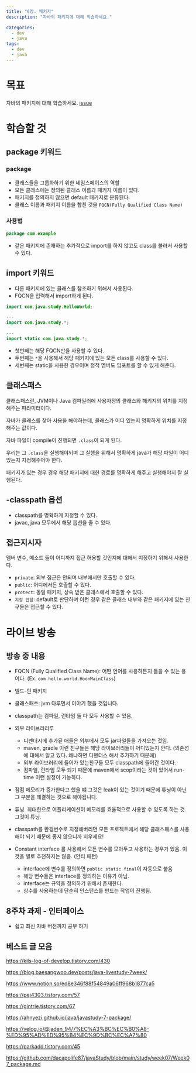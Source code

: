 ```yaml
---
title: "6장. 패키지"
description: "자바의 패키지에 대해 학습하세요."

categories:
  - dev
  - java
tags:
  - dev
  - java
---
```


# 목표
자바의 패키지에 대해 학습하세요. [issue](https://github.com/whiteship/live-study/issues/7)

# 학습할 것
## package 키워드
### package
- 클래스들을 그룹화하기 위한 네임스페이스의 역할
- 모든 클래스에는 정의된 클래스 이름과 패키지 이름이 있다. 
- 패키지를 정의하지 않으면 default 패키지로 분류된다.
- 클래스 이름과 패키지 이름을 합친 것을 `FQCN(Fully Qualified Class Name)`

### 사용법
``` java
package com.example
```
- 같은 패키지에 존재하는 추가적으로 import를 하지 않고도 class를 불러서 사용할 수 있다.

## import 키워드
- 다른 패키지에 있는 클래스를 참조하기 위해서 사용된다.
- FQCN을 입력해서 import하게 된다.

``` java
import com.java.study.HelloWorld;

---
import com.java.study.*;

---
import static com.java.study.*;

```
- 첫번째는 해당 FQCN만을 사용할 수 있다.
- 두번째는 `*`을 사용해서 해당 패키지에 있는 모든 class를 사용할 수 있다.
- 세번째는 static을 사용한 경우이며 정적 멤버도 임포트를 할 수 있게 해준다.

## 클래스패스
클래스패스란, JVM이나 Java 컴파일러에 사용자정의 클래스와 해키지의 위치를 지정해주는 파라미터이다.

자바가 클래스를 찾아 사용을 해야하는데, 클래스가 어디 있는지 명확하게 위치를 지정해주는 값이다.

자바 파일이 compile이 진행되면 `.class`이 되게 된다.

우리는 그 `.class`을 실행해야되며 그 실행을 위해서 명확하게 java가 해당 파일이 어디있는지 지정해주어야 한다.

패키지가 있는 경우 경우 해당 패키지에 대한 경로를 명확하게 해주고 실행해야지 잘 실행된다.

## -classpath 옵션
- classpath를 명확하게 지정할 수 있다.
- javac, java 모두에서 해당 옵션을 줄 수 있다.


## 접근지시자
멤버 변수, 메소드 들이 어디까지 접근 허용할 것인지에 대해서 지정하기 위해서 사용한다.
- `private`: 외부 접근은 안되며 내부에서만 호출할 수 있다.
- `public`: 어디에서든 호출할 수 있다.
- `protect`: 동일 패키지, 상속 받은 클래스에서 호출할 수 있다.
- `지정 안함`: default로 판단하며 이런 경우 같은 클래스 내부와 같은 패키지에 있는 친구들은 접근할 수 있다.


# 라이브 방송
## 방송 중 내용
- FQCN (Fully Qualified Class Name): 어떤 언어를 사용하든지 들을 수 있는 용어다. (Ex. `com.hello.world.HoonMainClass`)
- 빌드-인 패키지
- 클래스패쓰: jvm 다루면서 이야기 했을 것입니다.
- classpath는 컴파일, 런타임 둘 다 모두 사용할 수 있음.
- 외부 라이브러리루
  - 디펜더시에 추가된 애들은 외부에서 모두 jar파일들을 가져오는 것임.
  - maven, gradle 이런 친구들은 해당 라이브러리들이 어디있는지 안다. (의존성에 대해서 알고 있다. 왜냐하면 디펜더스 해서 추가하기 때문에)
  - 외부 라이브러리에 들어가 있는친구들 모두 classpath에 들어간 것이다. 
  - 컴파일, 런타임 모두 되기 때문에 maven에서 scop이라는 것이 있어서 run-time 이런 설정이 가능하다.
- 점점 메모리가 증가한다고 했을 떄 그것은 leak이 있는 것이기 때문에 튜닝이 아닌 그 부분을 해결하는 것으로 해야됩니다.
- 튜닝. 최대한으로 어플리케이션이 메모리를 효율적으로 사용할 수 있도록 하는 것. 그것이 튜닝.
- classpath를 환경변수로 지정해버리면 모든 프로젝트에서 해당 클래스패스를 사용해야 되기 때문에 좋지 않으니까 지우세요!

- Constant interface 를 사용해서 모든 변수를 모아두고 사용하는 경우가 있음. 이것을 별로 추천하지는 않음. (안티 패턴)
  - interface에 변수를 정의하면 `public static final`이 자동으로 붙음
  - 해당 변수들은 interface를 정의하는 이유가 아님.
  - interface는 규약을 정의하기 위해서 존재한다.
  - 상수를 사용하는데 단순히 인스턴스를 만드는 작업이 진행됨.


## 8주차 과제 - 인터페이스
- 쉽고 최신 자바 버전까지 공부 하기

## 베스트 글 모음
https://kils-log-of-develop.tistory.com/430

https://blog.baesangwoo.dev/posts/java-livestudy-7week/

https://www.notion.so/ed8e346f88f54849a06ff968b1877ca5

https://pej4303.tistory.com/57

https://gintrie.tistory.com/67

https://ahnyezi.github.io/java/javastudy-7-package/

https://velog.io/@jaden_94/7%EC%A3%BC%EC%B0%A8-%ED%95%AD%ED%95%B4%EC%9D%BC%EC%A7%80

https://parkadd.tistory.com/45

https://github.com/dacapolife87/javaStudy/blob/main/study/week07/Week07_package.md


